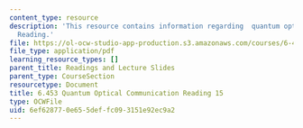 ```yaml
---
content_type: resource
description: 'This resource contains information regarding  quantum optical communication:
  Reading.'
file: https://ol-ocw-studio-app-production.s3.amazonaws.com/courses/6-453-quantum-optical-communication-fall-2016/6ef628770e655deffc093151e92ec9a2_MIT6_453F16_Lect15_Notes.pdf
file_type: application/pdf
learning_resource_types: []
parent_title: Readings and Lecture Slides
parent_type: CourseSection
resourcetype: Document
title: 6.453 Quantum Optical Communication Reading 15
type: OCWFile
uid: 6ef62877-0e65-5def-fc09-3151e92ec9a2
---
```


